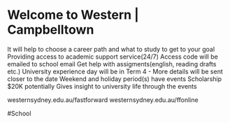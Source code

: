 # Welcome to Western | Campbelltown

It will help to choose a career path and what to study to get to your goal
Providing access to academic support service(24/7) Access code will be emailed to school email
Get help with assigments(english, reading drafts etc.)
University experience day will be in Term 4 - More details will be sent closer to the date
Weekend and holiday period(s) have events
Scholarship $20K potentially
Gives insight to university life through the events

westernsydney.edu.au/fastforward
westernsydney.edu.au/ffonline



#School 
